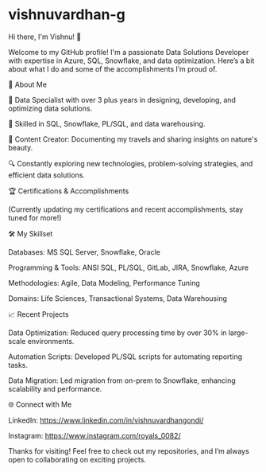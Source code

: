 ﻿# vishnuvardhan-g
Hi there, I'm Vishnu! 👋

Welcome to my GitHub profile! I'm a passionate Data Solutions Developer with expertise in Azure, SQL, Snowflake, and data optimization. Here’s a bit about what I do and some of the accomplishments I’m proud of.



🚀 About Me

💼 Data Specialist with over 3 plus years in designing, developing, and optimizing data solutions.

🧠 Skilled in SQL, Snowflake, PL/SQL, and data warehousing.

🎥 Content Creator: Documenting my travels and sharing insights on nature's beauty.


🔍 Constantly exploring new technologies, problem-solving strategies, and efficient data solutions.     

🏆 Certifications & Accomplishments

(Currently updating my certifications and recent accomplishments, stay tuned for more!)



🛠️ My Skillset

Databases: MS SQL Server, Snowflake, Oracle

Programming & Tools: ANSI SQL, PL/SQL, GitLab, JIRA, Snowflake, Azure

Methodologies: Agile, Data Modeling, Performance Tuning

Domains: Life Sciences, Transactional Systems, Data Warehousing




📈 Recent Projects

Data Optimization: Reduced query processing time by over 30% in large-scale environments.

Automation Scripts: Developed PL/SQL scripts for automating reporting tasks.

Data Migration: Led migration from on-prem to Snowflake, enhancing scalability and performance.




🌐 Connect with Me

LinkedIn: https://www.linkedin.com/in/vishnuvardhangondi/

Instagram: https://www.instagram.com/royals_0082/





Thanks for visiting! Feel free to check out my repositories, and I’m always open to collaborating on exciting projects.


